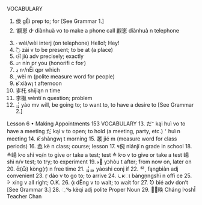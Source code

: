 VOCABULARY
 1. 倹 gĚi prep to; for [See Grammar 1.]
 2. ༌䚕崽 dי diànhuà vo to make a phone call
䚕崽 diànhuà n telephone
 3. ۥ wéi/wèi interj (on telephone) Hello!; Hey!
 4. ߱ zài v to be present; to be at (a place)
 5. ଔ jiù adv precisely; exactly
 6. ෨ nín pr you (honorifi c for ̷)
 7. ڊ nי/nĚi qpr which
 8. ̤ wèi m (polite measure word for people)
 9. ʁ֘ xiàwן t afternoon
10. 㝖杔 shíjiąn n time
11. 李槸 wèntí n question; problem
12. ⣬ yào mv will, be going to; to want to, to have a
 desire to [See Grammar 2.]

Lesson 6 • Making Appointments 153
VOCABULARY
13. だ⁺ kąi huì vo to have a meeting
だ kąi v to open; to hold (a meeting, party, etc.)
⁺ huì n meeting
14. ʀ֘ shàngwן t morning
15. 叢 jié m (measure word for class periods)
16. 嵞 kè n class; course; lesson
17. ౺倇 niánjí n grade in school
18. ≙崵 kיo shì vo/n to give or take a test; test
≙ kיo v to give or take a test
崵 shì n/v test; to try; to experiment
19. ˫׼ yכhòu t after; from now on, later on
20. ἇ(ѽ) kòng(r) n free time
21. ⣬ᆯ yàoshi conj if
22. ᅞ͵ fąngbiàn adj convenient
23. ӷ dào v to go to; to arrive
24. ⏾ҝા bàngņngshì n offi ce
25. ⠗ xíng v all right; O.K.
26. ᾀ dĚng v to wait; to wait for
27. ⎋ bié adv don’t [See Grammar 3.]
28. ઼ᖃ kèqi adj polite
Proper Noun
29. ౑≘㬇 Cháng lיoshĨ Teacher Chan